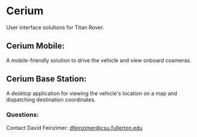 # Cerium

User interface solutions for Titan Rover.



## Cerium Mobile:

A mobile-friendly solution to drive the vehicle and view onboard coameras.



## Cerium Base Station:

A desktop application for viewing the vehicle's location on a map and dispatching destination coordinates.



### Questions:

Contact David Feinzimer: dfeinzimer@csu.fullerton.edu
